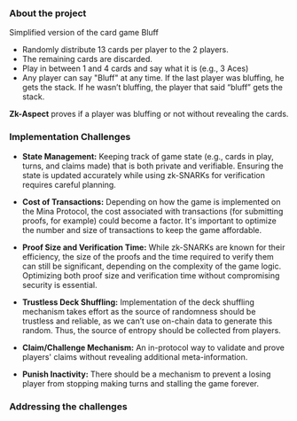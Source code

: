 ### About the project 
Simplified version of the card game Bluff
- Randomly distribute 13 cards per player to the 2 players. 
- The remaining cards are discarded.
- Play in between 1 and 4 cards and say what it is (e.g., 3 Aces)
- Any player can say "Bluff" at any time. If the last player was bluffing, he gets the stack. If he wasn’t bluffing, the player that said “bluff” gets the stack.

**Zk-Aspect** proves if a player was bluffing or not without revealing the cards.

### Implementation Challenges
- **State Management:**
  Keeping track of game state (e.g., cards in play, turns, and claims made) that is both private and verifiable. Ensuring the state is updated accurately while using zk-SNARKs for verification requires careful planning.

- **Cost of Transactions:**
  Depending on how the game is implemented on the Mina Protocol, the cost associated with transactions (for submitting proofs, for example) could become a factor. It's important to optimize the number and size of transactions to keep the game affordable.

- **Proof Size and Verification Time:**
  While zk-SNARKs are known for their efficiency, the size of the proofs and the time required to verify them can still be significant, depending on the complexity of the game logic. Optimizing both proof size and verification time without compromising security is essential.

- **Trustless Deck Shuffling:**
  Implementation of the deck shuffling mechanism takes effort as the source of randomness should be trustless and reliable, as we can’t use on-chain data to generate this random. Thus, the source of entropy should be collected from players.

- **Claim/Challenge Mechanism:**
  An in-protocol way to validate and prove players' claims without revealing additional meta-information.

- **Punish Inactivity:**
  There should be a mechanism to prevent a losing player from stopping making turns and stalling the game forever.

### Addressing the challenges
